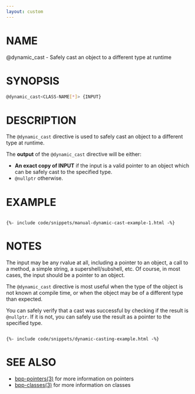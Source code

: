 ```yaml
---
layout: custom
---
```

# NAME

@dynamic_cast - Safely cast an object to a different type at runtime

# SYNOPSIS

```bash
@dynamic_cast<CLASS-NAME[*]> {INPUT}
```

# DESCRIPTION

The `@dynamic_cast` directive is used to safely cast an object to a different type at runtime.

The **output** of the `@dynamic_cast` directive will be either:

 - **An exact copy of INPUT** if the input is a valid pointer to an object which can be safely cast to the specified type.
 - `@nullptr` otherwise.

# EXAMPLE

<div class="highlight"><pre class="highlight"><code>
{%- include code/snippets/manual-dynamic-cast-example-1.html -%}
</code></pre></div>

# NOTES

The input may be any rvalue at all, including a pointer to an object, a call to a method, a simple string, a supershell/subshell, etc. Of course, in most cases, the input should be a pointer to an object.

The `@dynamic_cast` directive is most useful when the type of the object is not known at compile time, or when the object may be of a different type than expected.

You can safely verify that a cast was successful by checking if the result is `@nullptr`. If it is not, you can safely use the result as a pointer to the specified type.

<div class="highlight"><pre class="highlight"><code>
{%- include code/snippets/dynamic-casting-example.html -%}
</code></pre></div>

# SEE ALSO

 - [bpp-pointers(3)](pointers.md) for more information on pointers
 - [bpp-classes(3)](classes.md) for more information on classes
